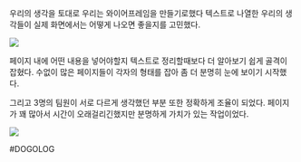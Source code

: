 우리의 생각을 토대로 우리는 와이어프레임을 만들기로했다
텍스트로 나열한 우리의 생각들이 실제 화면에서는 어떻게 나오면 좋을지를 고민했다.

![](https://i.imgur.com/Wf0Obsd.png)

페이지 내에 어떤 내용을 넣어야할지 텍스트로 정리할때보다 더 알아보기 쉽게 골격이 잡혔다.
수없이 많은 페이지들이 각자의 형태를 잡아 좀 더 분명히 눈에 보이기 시작했다.

그리고 3명의 팀원이 서로 다르게 생각했던 부분 또한 정확하게 조율이 되었다.
페이지가 꽤 많아서 시간이 오래걸리긴했지만 분명하게 가치가 있는 작업이었다.


![](https://i.imgur.com/BCFU5nW.png)


#DOGOLOG